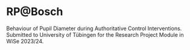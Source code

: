 # RP@Bosch
Behaviour of Pupil Diameter during Authoritative Control Interventions. Submitted to University of Tübingen for the Research Project Module in WiSe 2023/24.
